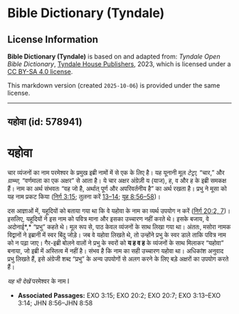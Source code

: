 # Bible Dictionary (Tyndale)

## License Information

**Bible Dictionary (Tyndale)** is based on and adapted from: _Tyndale Open Bible Dictionary_, [Tyndale House Publishers](https://tyndaleopenresources.com/), 2023, which is licensed under a [CC BY-SA 4.0 license](https://creativecommons.org/licenses/by-sa/4.0/legalcode.en).

This markdown version (created `2025-10-06`) is provided under the same license.



--------------------------------

## यहोवा (id: 578941)

यहोवा
=====

चार व्यंजनों का नाम परमेश्वर के प्रमुख इब्री नामों में से एक के लिए है। यह यूनानी मूल *टेट्रा,* “चार,” और *ग्राम्मा,* “वर्णमाला का एक अक्षर” से आता है। ये चार अक्षर अंग्रेज़ी य (याज), ह, व और ह के इब्री समकक्ष हैं। नाम का अर्थ संभवतः “वह जो है, अर्थात् पूर्ण और अपरिवर्तनीय है” का अर्थ रखता है। प्रभु ने मूसा को यह नाम प्रकट किया ([निर्ग 3:15](https://ref.ly/Exod3:15); तुलना करें [13](https://ref.ly/Exod3:13-Exod3:14)[–](https://ref.ly/John8:56-John8:58)[14](https://ref.ly/Exod3:13-Exod3:14); [यूह 8:56–58](https://ref.ly/John8:56-John8:58))।

दस आज्ञाओं में, यहूदियों को बताया गया था कि वे यहोवा के नाम का व्यर्थ उपयोग न करें ([निर्ग 20:2, 7](https://ref.ly/Exod20:2,Exod20:7))। इसलिए, यहूदियों ने इस नाम को पवित्र माना और इसका उच्चारण नहीं करते थे। इसके बजाय, वे अदोनाई*,* “प्रभु” कहते थे। मूल रूप से, पाठ केवल व्यंजनों के साथ लिखा गया था। अंततः, मसोरा नामक विद्वानों ने इब्रानी में स्वर बिंदु जोड़े। जब वे यहोवा लिखते थे, तो उन्होंने प्रभु के स्वर डाले ताकि पवित्र नाम को न पढ़ा जाए। गैर\-इब्री बोलने वालों ने प्रभु के स्वरों को **य ह व ह** के व्यंजनों के साथ मिलाकर “यहोवा” बनाया, जो इब्री में अस्तित्व में नहीं है। संभव है कि नाम का सही उच्चारण यहोवा था। अधिकांश अनुवाद प्रभु लिखते हैं, इसे अंग्रेजी शब्द “प्रभु” के अन्य उपयोगों से अलग करने के लिए बड़े अक्षरों का उपयोग करते हैं।

*यह भी देखें* परमेश्वर के नाम I

* **Associated Passages:** EXO 3:15; EXO 20:2; EXO 20:7; EXO 3:13–EXO 3:14; JHN 8:56–JHN 8:58

